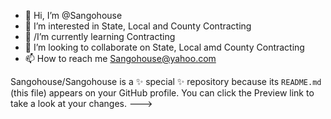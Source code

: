 - 👋 Hi, I’m @Sangohouse
- 👀 I’m interested in State, Local and County Contracting
- 🌱 /I’m currently learning Contracting
- 💞️ I’m looking to collaborate on State, Local amd County Contracting
- 📫 How to reach me Sangohouse@yahoo.com


Sangohouse/Sangohouse is a ✨ special ✨ repository because its `README.md` (this file) appears on your GitHub profile.
You can click the Preview link to take a look at your changes.
--->
